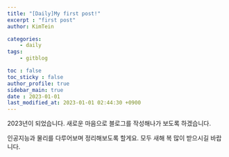 ```yaml
---
title: "[Daily]My first post!"
excerpt : "first post"
author: KimTein

categories: 
    - daily
tags:
    - gitblog

toc : false
toc_sticky : false
author_profile: true
sidebar_main: true  
date : 2023-01-01
last_modified_at: 2023-01-01 02:44:30 +0900
---
```


2023년이 되었습니다. 새로운 마음으로 블로그를 작성해나가 보도록 하겠습니다. 

인공지능과 물리를 다루어보며 정리해보도록 할게요. 모두 새해 복 많이 받으시길 바랍니다.
